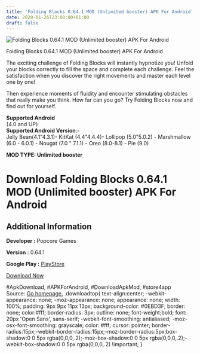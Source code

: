 ```yaml
---
title: 'Folding Blocks 0.64.1 MOD (Unlimited booster) APK For Android'
date: 2020-01-26T23:00:00+01:00
draft: false
---
```


![Folding Blocks 0.64.1 MOD (Unlimited booster) APK For Android](https://i0.wp.com/apkhome.net/wp-content/uploads/2020/01/Folding-Blocks-0.64.1-MOD-Unlimited-booster.png "Folding Blocks 0.64.1 MOD (Unlimited booster) APK For Android")

  

Folding Blocks 0.64.1 MOD (Unlimited booster) APK For Android

The exciting challenge of Folding Blocks will instantly hypnotize you! Unfold your blocks correctly to fill the space and complete each challenge. Feel the satisfaction when you discover the right movements and master each level one by one!

Then experience moments of fluidity and encounter stimulating obstacles that really make you think. How far can you go? Try Folding Blocks now and find out for yourself.

**Supported Android**  
{4.0 and UP}  
**Supported Android Version**:-  
Jelly Bean(4.1"4.3.1)- KitKat (4.4"4.4.4)- Lollipop (5.0"5.0.2) - Marshmallow (6.0 - 6.0.1) - Nougat (7.0 " 7.1.1) - Oreo (8.0-8.1) - Pie (9.0)

**MOD TYPE: Unlimited booster**

Download Folding Blocks 0.64.1 MOD (Unlimited booster) APK For Android
======================================================================

Additional Information
----------------------

**Developer :** Popcore Games

**Version :** 0.64.1

**Google Play :** [PlayStore](https://play.google.com/store/apps/details?id=com.popcore.foldingblocks)

  

[Download Now](https://store4app.co/post/folding-blocks-0-64-1-mod-unlimited-booster-apk-for-android_1580060806)

  
#ApkDownload, #APKForAndroid, #DownloadApkMod, #store4app  
Source: [Go homepage.](https://store4app.co/post/folding-blocks-0-64-1-mod-unlimited-booster-apk-for-android_1580060806) .downloadtop{ text-align:center; -webkit-appearance: none; -moz-appearance: none; appearance: none; width: 100%; padding: 9px 9px 11px 13px; background-color: #0EBD3F; border: none; color:#fff; border-radius: 3px; outline: none; font-weight;bold; font: 20px 'Open Sans', sans-serif; -webkit-font-smoothing: antialiased; -moz-osx-font-smoothing: grayscale; color: #fff; cursor: pointer; border-radius:15px;-webkit-border-radius:15px;-moz-border-radius:5px;box-shadow:0 0 5px rgba(0,0,0,.2);-moz-box-shadow:0 0 5px rgba(0,0,0,.2);-webkit-box-shadow:0 0 5px rgba(0,0,0,.2) !important; }